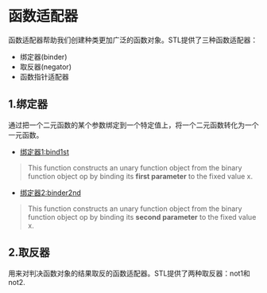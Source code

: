 # 函数适配器
函数适配器帮助我们创建种类更加广泛的函数对象。STL提供了三种函数适配器：
* 绑定器(binder)
* 取反器(negator)
* 函数指针适配器

## 1.绑定器
通过把一个二元函数的某个参数绑定到一个特定值上，将一个二元函数转化为一个一元函数。

* [绑定器1:bind1st](http://www.cplusplus.com/reference/functional/bind1st/)  

> This function constructs an unary function object from the binary function object op by binding its **first parameter** to the fixed value x.

* [绑定器2:binder2nd](http://www.cplusplus.com/reference/functional/bind2nd/)  

> This function constructs an unary function object from the binary function object op by binding its **second parameter** to the fixed value x.

## 2.取反器
用来对判决函数对象的结果取反的函数适配器。STL提供了两种取反器：not1和not2.

